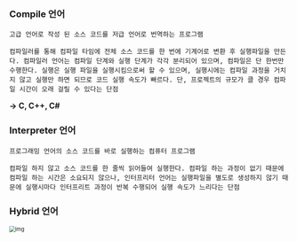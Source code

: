### Compile 언어

`고급 언어로 작성 된 소스 코드를 저급 언어로 번역하는 프로그램`

`컴파일러를 통해 컴파일 타임에 전체 소스 코드를 한 번에 기계어로 변환 후 실행파일을 만든다. 컴파일러 언어는 컴파일 단계와 실행 단계가 각각 분리되어 있으며, 컴파일은 단 한번만 수행한다. 실행은 실행 파일을 실행시킴으로써 할 수 있으며, 실행시에는 컴파일 과정을 거치지 않고 실행만 하면 되므로 코드 실행 속도가 빠르다. 단, 프로젝트의 규모가 클 경우 컴파일 시간이 오래 걸릴 수 있다는 단점`

**-> C, C++, C#**



### Interpreter 언어

`프로그래밍 언어의 소스 코드를 바로 실행하는 컴퓨터 프로그램`

`컴파일 하지 않고 소스 코드를 한 줄씩 읽어들여 실행한다. 컴파일 하는 과정이 없기 때문에 컴파일 하는 시간은 소요되지 않으나, 인터프리터 언어는 실행파일을 별도로 생성하지 않기 때문에 실행시마다 인터프리트 과정이 반복 수행되어 실행 속도가 느리다는 단점`



### Hybrid 언어

<img src="https://blog.kakaocdn.net/dn/RiA7a/btroWoc4vww/Bo7RiYJUjc4NFztR2VvEF1/img.png" alt="img" style="zoom: 67%;" />
